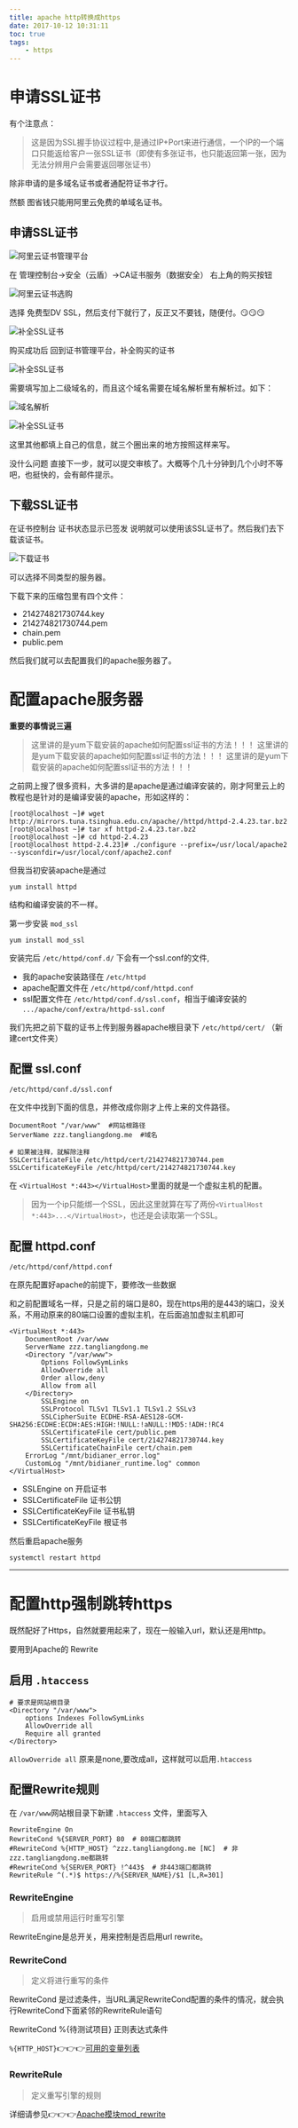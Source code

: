 ```yaml
---
title: apache http转换成https
date: 2017-10-12 10:31:11
toc: true
tags:
    - https
---
```


# 申请SSL证书

有个注意点：

> 这是因为SSL握手协议过程中,是通过IP+Port来进行通信，一个IP的一个端口只能返给客户一张SSL证书（即使有多张证书，也只能返回第一张，因为无法分辨用户会需要返回哪张证书）

除非申请的是多域名证书或者通配符证书才行。

然额 图省钱只能用阿里云免费的单域名证书。

<!-- more -->

## 申请SSL证书

![阿里云证书管理平台](https.png)

在 管理控制台->安全（云盾）->CA证书服务（数据安全） 右上角的购买按钮

![阿里云证书选购](https2.png)

选择 免费型DV SSL，然后支付下就行了，反正又不要钱，随便付。😏😏😏

![补全SSL证书](https3.png)

购买成功后 回到证书管理平台，补全购买的证书

![补全SSL证书](https4.png)

需要填写加上二级域名的，而且这个域名需要在域名解析里有解析过。如下：

![域名解析](https6.png)

![补全SSL证书](https5.png)

这里其他都填上自己的信息，就三个圈出来的地方按照这样来写。

没什么问题 直接下一步，就可以提交审核了。大概等个几十分钟到几个小时不等吧，也挺快的，会有邮件提示。

## 下载SSL证书

在证书控制台 证书状态显示已签发 说明就可以使用该SSL证书了。然后我们去下载该证书。

![下载证书](https7.png)

可以选择不同类型的服务器。

下载下来的压缩包里有四个文件：

* 214274821730744.key
* 214274821730744.pem
* chain.pem
* public.pem

然后我们就可以去配置我们的apache服务器了。

# 配置apache服务器

**重要的事情说三遍**

> 这里讲的是yum下载安装的apache如何配置ssl证书的方法！！！
> 这里讲的是yum下载安装的apache如何配置ssl证书的方法！！！
> 这里讲的是yum下载安装的apache如何配置ssl证书的方法！！！

之前网上搜了很多资料，大多讲的是apache是通过编译安装的，刚才阿里云上的教程也是针对的是编译安装的apache，形如这样的：

```
[root@localhost ~]# wget http://mirrors.tuna.tsinghua.edu.cn/apache//httpd/httpd-2.4.23.tar.bz2
[root@localhost ~]# tar xf httpd-2.4.23.tar.bz2
[root@localhost ~]# cd httpd-2.4.23
[root@localhost httpd-2.4.23]# ./configure --prefix=/usr/local/apache2 --sysconfdir=/usr/local/conf/apache2.conf
```

但我当初安装apache是通过

```
yum install httpd
```

结构和编译安装的不一样。

第一步安装 `mod_ssl`

```
yum install mod_ssl
```

安装完后 `/etc/httpd/conf.d/` 下会有一个ssl.conf的文件,

* 我的apache安装路径在 `/etc/httpd`
* apache配置文件在 `/etc/httpd/conf/httpd.conf`
* ssl配置文件在 `/etc/httpd/conf.d/ssl.conf`，相当于编译安装的 `.../apache/conf/extra/httpd-ssl.conf`

我们先把之前下载的证书上传到服务器apache根目录下 `/etc/httpd/cert/` （新建cert文件夹）

## 配置 ssl.conf 

`/etc/httpd/conf.d/ssl.conf`

在文件中找到下面的信息，并修改成你刚才上传上来的文件路径。

```shell
DocumentRoot "/var/www"  #网站根路径
ServerName zzz.tangliangdong.me  #域名

# 如果被注释，就解除注释
SSLCertificateFile /etc/httpd/cert/214274821730744.pem
SSLCertificateKeyFile /etc/httpd/cert/214274821730744.key
```

在 `<VirtualHost *:443></VirtualHost>`里面的就是一个虚拟主机的配置。

> 因为一个ip只能绑一个SSL，因此这里就算在写了两份`<VirtualHost *:443>...</VirtualHost>`，也还是会读取第一个SSL。

## 配置 httpd.conf

`/etc/httpd/conf/httpd.conf`

在原先配置好apache的前提下，要修改一些数据

和之前配置域名一样，只是之前的端口是80，现在https用的是443的端口，没关系，不用动原来的80端口设置的虚拟主机，在后面追加虚拟主机即可

```
<VirtualHost *:443>
    DocumentRoot /var/www
    ServerName zzz.tangliangdong.me
    <Directory "/var/www">
        Options FollowSymLinks
        AllowOverride all
        Order allow,deny
        Allow from all
    </Directory>
        SSLEngine on
        SSLProtocol TLSv1 TLSv1.1 TLSv1.2 SSLv3
        SSLCipherSuite ECDHE-RSA-AES128-GCM-SHA256:ECDHE:ECDH:AES:HIGH:!NULL:!aNULL:!MD5:!ADH:!RC4
        SSLCertificateFile cert/public.pem
        SSLCertificateKeyFile cert/214274821730744.key
        SSLCertificateChainFile cert/chain.pem
    ErrorLog "/mnt/bidianer_error.log"
    CustomLog "/mnt/bidianer_runtime.log" common
</VirtualHost>
```

* SSLEngine on   开启证书
* SSLCertificateFile   证书公钥
* SSLCertificateKeyFile   证书私钥
* SSLCertificateKeyFile   根证书

然后重启apache服务

```
systemctl restart httpd
```


-------


# 配置http强制跳转https

既然配好了Https，自然就要用起来了，现在一般输入url，默认还是用http。

要用到Apache的 Rewrite

## 启用 `.htaccess`

```
# 要求是网站根目录
<Directory "/var/www">
    options Indexes FollowSymLinks
    AllowOverride all
    Require all granted
</Directory>
```

`AllowOverride all` 原来是none,要改成all，这样就可以启用`.htaccess`

## 配置Rewrite规则

在 `/var/www`网站根目录下新建 `.htaccess` 文件，里面写入

```
RewriteEngine On
RewriteCond %{SERVER_PORT} 80  # 80端口都跳转
#RewriteCond %{HTTP_HOST} ^zzz.tangliangdong.me [NC]  # 非zzz.tangliangdong.me都跳转
#RewriteCond %{SERVER_PORT} !^443$  # 非443端口都跳转
RewriteRule ^(.*)$ https://%{SERVER_NAME}/$1 [L,R=301]
```

### RewriteEngine

> 启用或禁用运行时重写引擎

RewriteEngine是总开关，用来控制是否启用url rewrite。

### RewriteCond

> 定义将进行重写的条件

RewriteCond 是过滤条件，当URL满足RewriteCond配置的条件的情况，就会执行RewriteCond下面紧邻的RewriteRule语句

RewriteCond %{待测试项目} 正则表达式条件

`%{HTTP_HOST}`👉👉👉[可用的变量列表](http://httpd.apache.org/docs/current/expr.html#vars)

### RewriteRule 

> 定义重写引擎的规则

详细请参见👉👉👉[Apache模块mod_rewrite](http://httpd.apache.org/docs/current/mod/mod_rewrite.html)

















